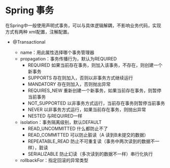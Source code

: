 # Spring 事务
在Spring中一般使用声明式事务，可以与具体逻辑解耦，不影响业务代码，实现方式有两种
xml配置，注解配置。

- @Transactional
    
    - name：用此属性选择哪个事务管理器
    - propagation：事务传播行为，默认为REQUIRED
        - REQUIRED 如果当前存在事务，则加入该事务，不存在，则创建一个新事务
        - SUPPORTS 存在则加入，否则以非事务方式继续运行
        - MANDATORY 存在则加入，否则抛出异常
        - REQUIRES_NEW 重新创建一个新事务，如果当前存在事务，则暂停当前事务
        - NOT_SUPPORTED 以非事务方式运行，当前存在事务则暂停当前事务
        - NEVER 以非事务方式运行，如果当前存在事务，则抛出异常
        - NESTED 与REQUIRED一样
    - isolation：事务隔离级别，默认DEFAULT
        - READ_UNCOMMITTED 什么都防止不了
        - READ_COMMITTED 可以防止脏读（A 读到B未提交的数据）
        - REPEATABLE_READ 防止不可重复读（事务中两次读到的数据不一样），脏读
        - SERIALIZABLE 防止幻读（多次读到的数据不一样）串行化执行
    - rollbackFor：指定回滚的异常类型